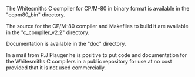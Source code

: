 The Whitesmiths C compiler for CP/M-80 in binary format is available in the "ccpm80_bin" directory.

The source for the CP/M-80 compiler and Makefiles to build it are available in the "c_compiler_v2.2" directory.

Documentation is available in the "doc" directory.

In a mail from P.J Plauger he is positive to put code and documentation for the Whitesmiths C compilers in a public repository
for use at no cost provided that it is not used commercially.
